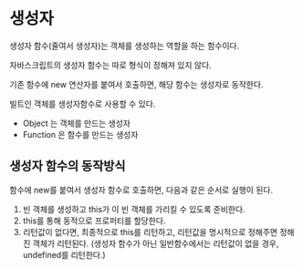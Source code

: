 # 생성자

생성자 함수(줄여서 생성자)는 객체를 생성하는 역할을 하는 함수이다. 

자바스크립트의 생성자 함수는 따로 형식이 정해져 있지 않다. 

기존 함수에 new 연산자를 붙여서 호출하면, 해당 함수는 생성자로 동작한다.



빌트인 객체를 생성자함수로 사용할 수 있다. 

- Object 는 객체를 만드는 생성자
- Function 은 함수를 만드는 생성자



## 생성자 함수의 동작방식

함수에 new를 붙여서 생성자 함수로 호출하면, 다음과 같은 순서로 실행이 된다. 

1. 빈 객체를 생성하고 this가 이 빈 객체를 가리킬 수 있도록 준비한다. 
2. this를 통해 동적으로 프로퍼티를 할당한다. 
3. 리턴값이 없다면, 최종적으로 this를 리턴하고, 리턴값을 명시적으로 정해주면 정해진 객체가 리턴된다. 
   (생성자 함수가 아닌 일반함수에서는 리턴값이 없을 경우, undefined를 리턴한다.)